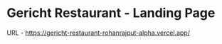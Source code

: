 # Gericht Restaurant - Landing Page 

URL - https://gericht-restaurant-rohanrajput-alpha.vercel.app/

